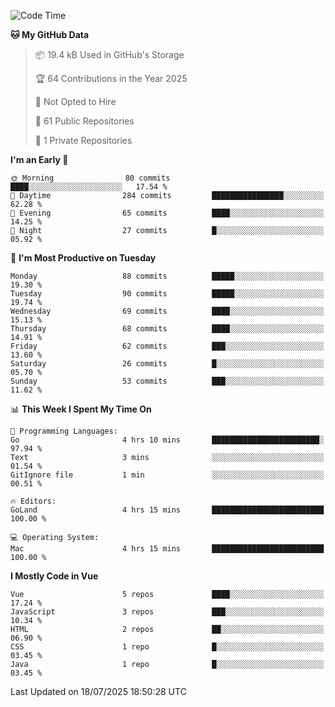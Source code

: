 <!--START_SECTION:waka-->
![Code Time](http://img.shields.io/badge/Code%20Time-1%2C479%20hrs%2020%20mins-blue)

**🐱 My GitHub Data** 

> 📦 19.4 kB Used in GitHub's Storage 
 > 
> 🏆 64 Contributions in the Year 2025
 > 
> 🚫 Not Opted to Hire
 > 
> 📜 61 Public Repositories 
 > 
> 🔑 1 Private Repositories 
 > 
**I'm an Early 🐤** 

```text
🌞 Morning                80 commits          ████░░░░░░░░░░░░░░░░░░░░░   17.54 % 
🌆 Daytime                284 commits         ████████████████░░░░░░░░░   62.28 % 
🌃 Evening                65 commits          ████░░░░░░░░░░░░░░░░░░░░░   14.25 % 
🌙 Night                  27 commits          █░░░░░░░░░░░░░░░░░░░░░░░░   05.92 % 
```
📅 **I'm Most Productive on Tuesday** 

```text
Monday                   88 commits          █████░░░░░░░░░░░░░░░░░░░░   19.30 % 
Tuesday                  90 commits          █████░░░░░░░░░░░░░░░░░░░░   19.74 % 
Wednesday                69 commits          ████░░░░░░░░░░░░░░░░░░░░░   15.13 % 
Thursday                 68 commits          ████░░░░░░░░░░░░░░░░░░░░░   14.91 % 
Friday                   62 commits          ███░░░░░░░░░░░░░░░░░░░░░░   13.60 % 
Saturday                 26 commits          █░░░░░░░░░░░░░░░░░░░░░░░░   05.70 % 
Sunday                   53 commits          ███░░░░░░░░░░░░░░░░░░░░░░   11.62 % 
```


📊 **This Week I Spent My Time On** 

```text
💬 Programming Languages: 
Go                       4 hrs 10 mins       ████████████████████████░   97.94 % 
Text                     3 mins              ░░░░░░░░░░░░░░░░░░░░░░░░░   01.54 % 
GitIgnore file           1 min               ░░░░░░░░░░░░░░░░░░░░░░░░░   00.51 % 

🔥 Editors: 
GoLand                   4 hrs 15 mins       █████████████████████████   100.00 % 

💻 Operating System: 
Mac                      4 hrs 15 mins       █████████████████████████   100.00 % 
```

**I Mostly Code in Vue** 

```text
Vue                      5 repos             ████░░░░░░░░░░░░░░░░░░░░░   17.24 % 
JavaScript               3 repos             ███░░░░░░░░░░░░░░░░░░░░░░   10.34 % 
HTML                     2 repos             ██░░░░░░░░░░░░░░░░░░░░░░░   06.90 % 
CSS                      1 repo              █░░░░░░░░░░░░░░░░░░░░░░░░   03.45 % 
Java                     1 repo              █░░░░░░░░░░░░░░░░░░░░░░░░   03.45 % 
```




 Last Updated on 18/07/2025 18:50:28 UTC
<!--END_SECTION:waka-->
